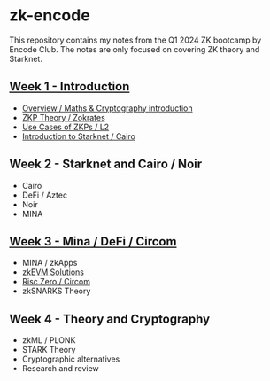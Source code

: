 # zk-encode

This repository contains my notes from the Q1 2024 ZK bootcamp by Encode Club. The notes are only focused on covering ZK theory and Starknet.

## [Week 1 - Introduction](./week-1/)
 - [Overview / Maths & Cryptography introduction](./week-1/lesson-1.md)
 - [ZKP Theory / Zokrates](./week-1/lesson-2.md)
 - [Use Cases of ZKPs / L2](./week-1/lesson-3.md)
 - [Introduction to Starknet / Cairo](./week-1/lesson-4.md)

## Week 2 - Starknet and Cairo / Noir
 - Cairo
 - DeFi / Aztec
 - Noir
 - MINA

## [Week 3 - Mina / DeFi / Circom](./week-3/)
 - MINA / zkApps
 - [zkEVM Solutions](./week-3/lesson-10.md)
 - [Risc Zero / Circom](./week-3/lesson-11.md)
 - zkSNARKS Theory

## Week 4 - Theory and Cryptography
 - zkML / PLONK
 - STARK Theory
 - Cryptographic alternatives
 - Research and review